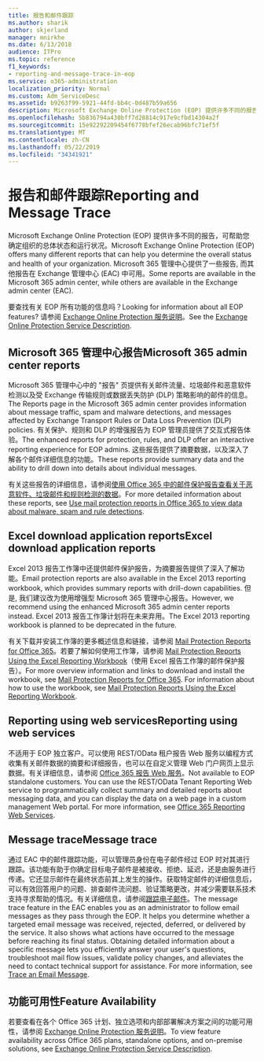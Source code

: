 ```yaml
---
title: 报告和邮件跟踪
ms.author: sharik
author: skjerland
manager: mnirkhe
ms.date: 6/13/2018
audience: ITPro
ms.topic: reference
f1_keywords:
- reporting-and-message-trace-in-eop
ms.service: o365-administration
localization_priority: Normal
ms.custom: Adm_ServiceDesc
ms.assetid: b9263f99-5921-44fd-bb4c-0d487b59a656
description: Microsoft Exchange Online Protection (EOP) 提供许多不同的报告，可帮助您确定组织的总体状态和运行状况。 Microsoft 365 管理中心提供了一些报告, 而其他报告在 Exchange 管理中心 (EAC) 中可用。
ms.openlocfilehash: 5b836794a430bff7d28814c917e9cfbd14304a2f
ms.sourcegitcommit: 15e92292209454f6778bfef26ecab96bfc71ef5f
ms.translationtype: MT
ms.contentlocale: zh-CN
ms.lasthandoff: 05/22/2019
ms.locfileid: "34341921"
---
```

# <a name="reporting-and-message-trace"></a><span data-ttu-id="62340-104">报告和邮件跟踪</span><span class="sxs-lookup"><span data-stu-id="62340-104">Reporting and Message Trace</span></span>

<span data-ttu-id="62340-105">Microsoft Exchange Online Protection (EOP) 提供许多不同的报告，可帮助您确定组织的总体状态和运行状况。</span><span class="sxs-lookup"><span data-stu-id="62340-105">Microsoft Exchange Online Protection (EOP) offers many different reports that can help you determine the overall status and health of your organization.</span></span> <span data-ttu-id="62340-106">Microsoft 365 管理中心提供了一些报告, 而其他报告在 Exchange 管理中心 (EAC) 中可用。</span><span class="sxs-lookup"><span data-stu-id="62340-106">Some reports are available in the Microsoft 365 admin center, while others are available in the Exchange admin center (EAC).</span></span>
  
<span data-ttu-id="62340-107">要查找有关 EOP 所有功能的信息吗？</span><span class="sxs-lookup"><span data-stu-id="62340-107">Looking for information about all EOP features?</span></span> <span data-ttu-id="62340-108">请参阅 [Exchange Online Protection 服务说明](exchange-online-protection-service-description.md)。</span><span class="sxs-lookup"><span data-stu-id="62340-108">See the [Exchange Online Protection Service Description](exchange-online-protection-service-description.md).</span></span>
  
## <a name="microsoft-365-admin-center-reports"></a><span data-ttu-id="62340-109">Microsoft 365 管理中心报告</span><span class="sxs-lookup"><span data-stu-id="62340-109">Microsoft 365 admin center reports</span></span>
<span data-ttu-id="62340-110"><a name="BKMK_office365admincenterreports"> </a></span><span class="sxs-lookup"><span data-stu-id="62340-110"></span></span>

<span data-ttu-id="62340-111">Microsoft 365 管理中心中的 "报告" 页提供有关邮件流量、垃圾邮件和恶意软件检测以及受 Exchange 传输规则或数据丢失防护 (DLP) 策略影响的邮件的信息。</span><span class="sxs-lookup"><span data-stu-id="62340-111">The Reports page in the Microsoft 365 admin center provides information about message traffic, spam and malware detections, and messages affected by Exchange Transport Rules or Data Loss Prevention (DLP) policies.</span></span> <span data-ttu-id="62340-112">有关保护、规则和 DLP 的增强报告为 EOP 管理员提供了交互式报告体验。</span><span class="sxs-lookup"><span data-stu-id="62340-112">The enhanced reports for protection, rules, and DLP offer an interactive reporting experience for EOP admins.</span></span> <span data-ttu-id="62340-113">这些报告提供了摘要数据，以及深入了解各个邮件详细信息的功能。</span><span class="sxs-lookup"><span data-stu-id="62340-113">These reports provide summary data and the ability to drill down into details about individual messages.</span></span>
  
<span data-ttu-id="62340-114">有关这些报告的详细信息，请参阅[使用 Office 365 中的邮件保护报告查看关于恶意软件、垃圾邮件和规则检测的数据](https://go.microsoft.com/fwlink/p/?LinkID=401102)。</span><span class="sxs-lookup"><span data-stu-id="62340-114">For more detailed information about these reports, see [Use mail protection reports in Office 365 to view data about malware, spam and rule detections](https://go.microsoft.com/fwlink/p/?LinkID=401102).</span></span>
  
## <a name="excel-download-application-reports"></a><span data-ttu-id="62340-115">Excel download application reports</span><span class="sxs-lookup"><span data-stu-id="62340-115">Excel download application reports</span></span>
<span data-ttu-id="62340-116"><a name="BKMK_exceldownloadapplicationreports"> </a></span><span class="sxs-lookup"><span data-stu-id="62340-116"></span></span>

<span data-ttu-id="62340-117">Excel 2013 报告工作簿中还提供邮件保护报告，为摘要报告提供了深入了解功能。</span><span class="sxs-lookup"><span data-stu-id="62340-117">Email protection reports are also available in the Excel 2013 reporting workbook, which provides summary reports with drill-down capabilities.</span></span> <span data-ttu-id="62340-118">但是, 我们建议改为使用增强型 Microsoft 365 管理中心报告。</span><span class="sxs-lookup"><span data-stu-id="62340-118">However, we recommend using the enhanced Microsoft 365 admin center reports instead.</span></span> <span data-ttu-id="62340-119">Excel 2013 报告工作簿计划将在未来弃用。</span><span class="sxs-lookup"><span data-stu-id="62340-119">The Excel 2013 reporting workbook is planned to be deprecated in the future.</span></span> 
  
<span data-ttu-id="62340-p106">有关下载并安装工作簿的更多概述信息和链接，请参阅 [Mail Protection Reports for Office 365](https://go.microsoft.com/fwlink/p/?LinkId=271776)。若要了解如何使用工作簿，请参阅 [Mail Protection Reports Using the Excel Reporting Workbook](https://go.microsoft.com/fwlink/p/?LinkId=285211)（使用 Excel 报告工作簿的邮件保护报告）。</span><span class="sxs-lookup"><span data-stu-id="62340-p106">For more overview information and links to download and install the workbook, see [Mail Protection Reports for Office 365](https://go.microsoft.com/fwlink/p/?LinkId=271776). For information about how to use the workbook, see [Mail Protection Reports Using the Excel Reporting Workbook](https://go.microsoft.com/fwlink/p/?LinkId=285211).</span></span>
  
## <a name="reporting-using-web-services"></a><span data-ttu-id="62340-122">Reporting using web services</span><span class="sxs-lookup"><span data-stu-id="62340-122">Reporting using web services</span></span>
<span data-ttu-id="62340-123"><a name="BKMK_reportingusingwebservices"> </a></span><span class="sxs-lookup"><span data-stu-id="62340-123"></span></span>

<span data-ttu-id="62340-p107">不适用于 EOP 独立客户。可以使用 REST/OData 租户报告 Web 服务以编程方式收集有关邮件数据的摘要和详细报告，也可以在自定义管理 Web 门户网页上显示数据。有关详细信息，请参阅 [Office 365 报告 Web 服务](https://go.microsoft.com/fwlink/?LinkId=279926)。</span><span class="sxs-lookup"><span data-stu-id="62340-p107">Not available to EOP standalone customers. You can use the REST/OData Tenant Reporting Web service to programmatically collect summary and detailed reports about messaging data, and you can display the data on a web page in a custom management Web portal. For more information, see [Office 365 Reporting Web Services](https://go.microsoft.com/fwlink/?LinkId=279926).</span></span>
  
## <a name="message-trace"></a><span data-ttu-id="62340-127">Message trace</span><span class="sxs-lookup"><span data-stu-id="62340-127">Message trace</span></span>
<span data-ttu-id="62340-128"><a name="BKMK_messagetrace"> </a></span><span class="sxs-lookup"><span data-stu-id="62340-128"></span></span>

<span data-ttu-id="62340-p108">通过 EAC 中的邮件跟踪功能，可以管理员身份在电子邮件经过 EOP 时对其进行跟踪。该功能有助于你确定目标电子邮件是被接收、拒绝、延迟，还是由服务进行传递。它还显示邮件在最终状态前其上发生的操作。获取特定邮件的详细信息后，可以有效回答用户的问题、排查邮件流问题、验证策略更改，并减少需要联系技术支持寻求帮助的情况。有关详细信息，请参阅[跟踪电子邮件](https://go.microsoft.com/fwlink/p/?LinkID=282262)。</span><span class="sxs-lookup"><span data-stu-id="62340-p108">The message trace feature in the EAC enables you as an administrator to follow email messages as they pass through the EOP. It helps you determine whether a targeted email message was received, rejected, deferred, or delivered by the service. It also shows what actions have occurred to the message before reaching its final status. Obtaining detailed information about a specific message lets you efficiently answer your user's questions, troubleshoot mail flow issues, validate policy changes, and alleviates the need to contact technical support for assistance. For more information, see [Trace an Email Message](https://go.microsoft.com/fwlink/p/?LinkID=282262).</span></span>
  
## <a name="feature-availability"></a><span data-ttu-id="62340-134">功能可用性</span><span class="sxs-lookup"><span data-stu-id="62340-134">Feature Availability</span></span>
<span data-ttu-id="62340-135"><a name="BKMK_messagetrace"> </a></span><span class="sxs-lookup"><span data-stu-id="62340-135"></span></span>

<span data-ttu-id="62340-136">若要查看在各个 Office 365 计划、独立选项和内部部署解决方案之间的功能可用性，请参阅 [Exchange Online Protection 服务说明](exchange-online-protection-service-description.md)。</span><span class="sxs-lookup"><span data-stu-id="62340-136">To view feature availability across Office 365 plans, standalone options, and on-premise solutions, see [Exchange Online Protection Service Description](exchange-online-protection-service-description.md).</span></span>
  

